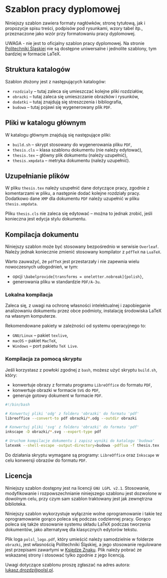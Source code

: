 # Szablon pracy dyplomowej

Niniejszy szablon zawiera formaty nagłówków, stronę tytułową, jak i propozycje spisu treści, podpisów pod rysunkami, wzory tabel itp., przeznaczone jako wzór przy formatowaniu pracy dyplomowej.

UWAGA - nie jest to oficjalny szablon pracy dyplomowej. Na stronie [Politechniki Śląskiej](https://www.polsl.pl/) nie są dostępne uniwersalne i jednolite szablony, tym bardziej w formacie LaTeX.

## Struktura katalogów

Szablon złożony jest z następujących katalogów:
* `rozdzialy` – tutaj zaleca się umieszczać kolejne pliki rozdziałów,
* `obrazki` – tutaj zaleca się umieszczanie obrazków i rysunków,
* `dodatki` – tutaj znajdują się streszczenia i bibliografia,
* `budowa` – tutaj pojawi się wygenerowany plik `PDF`.

## Pliki w katalogu głównym

W katalogu głównym znajdują się następujące pliki:
* `build.sh` – skrypt stosowany do wygenerowania pliku `PDF`,
* `thesis.cls` – klasa szablonu dokumentu (nie należy edytować),
* `thesis.tex` – główny plik dokumentu (należy uzupełnić),
* `thesis.xmpdata` – metryka dokumentu (należy uzupełnić).

## Uzupełnianie plików

W pliku `thesis.tex` należy uzupełnić dane dotyczące pracy, zgodnie z komentarzami w pliku, a następnie dodać kolejne rozdziały pracy. Dodatkowo dane `XMP` dla dokumentu `PDF` należy uzupełnić w pliku `thesis.xmpdata`.

Pliku `thesis.cls` nie zaleca się edytować – można to jednak zrobić, jeśli konieczna jest edycja stylu dokumentu.

## Kompilacja dokumentu

Niniejszy szablon może być stosowany bezpośrednio w serwisie `Overleaf`. Należy jednak koniecznie zmienić stosowany kompilator z `pdfTeX` na `LuaTeX`.

Warto zauważyć, że `pdfTeX` jest przestarzały i nie zapewnia wielu nowoczesnych udogodnień, w tym:
* opcji `\babelprovide[transforms = oneletter.nobreak]{polish}`,
* generowania pliku w standardzie `PDF/A-3u`.

### Lokalna kompilacja

Zaleca się, z uwagi na ochronę własności intelektualnej i zapobieganie analizowaniu dokumentu przez obce podmioty, instalację środowiska LaTeX na własnym komputerze.

Rekomendowane pakiety w zależności od systemu operacyjnego to:
* `GNU/Linux` – pakiet `texlive`,
* `macOS` – pakiet `MacTeX`,
* `Windows` – port pakietu `TeX Live`.

### Kompilacja za pomocą skryptu

Jeśli korzystasz z powłoki zgodnej z `bash`, możesz użyć skryptu `build.sh`, który:
* konwertuje obrazy z formatu programu `LibreOffice` do formatu `PDF`,
* konwertuje obrazki w formacie `SVG` do `PDF`,
* generuje gotowy dokument w formacie `PDF`.

```bash
#!/bin/bash

# Konwertuj pliki 'odg' z folderu 'obrazki' do formatu 'pdf'
libreoffice --convert-to pdf obrazki/*.odg --outdir obrazki

# Konwertuj pliki 'svg' z folderu 'obrazki' do formatu 'pdf'
inkscape -D obrazki/*.svg --export-type pdf

# Uruchom kompilacje dokumentu i zapisz wyniki do katalogu 'budowa'
latexmk --shell-escape -output-directory=budowa -pdflua -f thesis.tex
```

Do działania skryptu wymagane są programy: `LibreOffice` oraz `Inkscape` w celu konwersji obrazów do formatu `PDF`.

## Licencja

Niniejszy szablon dostępny jest na licencji `GNU LGPL v2.1`. Stosowanie, modyfikowanie i rozpowszechnianie niniejszego szablonu jest dozwolone w dowolnym celu, przy czym sam szablon traktowany jest jak zewnętrzna biblioteka.

Niniejszy szablon wykorzystuje wyłącznie wolne oprogramowanie i takie tez oprogramowanie gorąco poleca się podczas codziennej pracy. Gorąco poleca się także stosowanie systemu składu LaTeX podczas tworzenia dokumentów, jako alternatywę dla klasycznych edytorów tekstu.

Plik loga `polsl_logo.pdf`, który umieścić należy samodzielnie w folderze `obrazki`, jest własnością Politechniki Śląskiej, a jego stosowanie regulowane jest przepisami zawartymi w [Księdze Znaku](https://www.polsl.pl/siwps/logo-2/). Plik należy pobrać ze wskazanej strony i stosować tylko zgodnie z jego licencją.

Uwagi dotyczące szablonu proszę zgłaszać na adres autora: [lukasz.drozdz@polsl.pl](mailto:lukasz.drozdz@polsl.pl).
